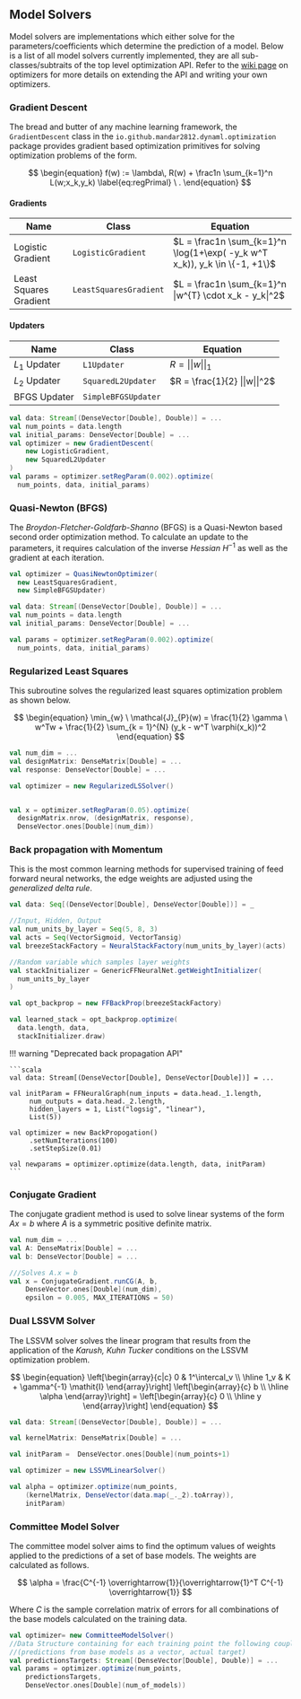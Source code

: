 ## Model Solvers

Model solvers are implementations which either solve for the parameters/coefficients which determine the prediction of a model. Below is a list of all model solvers currently implemented, they are all sub-classes/subtraits of the top level optimization API. Refer to the [wiki page](https://github.com/mandar2812/DynaML/wiki/Optimization-%26-Model-Selection) on optimizers for more details on extending the API and writing your own optimizers.

### Gradient Descent

The bread and butter of any machine learning framework, the ```GradientDescent``` class in the ```io.github.mandar2812.dynaml.optimization``` package provides gradient based optimization primitives for solving optimization problems of the form.

$$
\begin{equation}
    f(w) :=
    \lambda\, R(w) +
    \frac1n \sum_{k=1}^n L(w;x_k,y_k)
    \label{eq:regPrimal}
    \ .
\end{equation}
$$

#### Gradients


Name | Class | Equation
------------ | ------------- | -------------
Logistic Gradient | ```LogisticGradient``` | $L = \frac1n \sum_{k=1}^n \log(1+\exp( -y_k w^T x_k)), y_k \in \{-1, +1\}$
Least Squares Gradient | ```LeastSquaresGradient``` | $L = \frac1n \sum_{k=1}^n \|w^{T} \cdot x_k - y_k\|^2$



#### Updaters

Name | Class | Equation
------------ | ------------- | -------------
$L_1$ Updater | ```L1Updater```| $R = \|\|w\|\|_1$
$L_2$ Updater | ```SquaredL2Updater``` | $R = \frac{1}{2} \|\|w\|\|^2$
BFGS Updater      | ```SimpleBFGSUpdater``` |


```scala
val data: Stream[(DenseVector[Double], Double)] = ...
val num_points = data.length
val initial_params: DenseVector[Double] = ...
val optimizer = new GradientDescent(
	new LogisticGradient,
	new SquaredL2Updater
)
val params = optimizer.setRegParam(0.002).optimize(
  num_points, data, initial_params)
```



### Quasi-Newton (BFGS)

The _Broydon-Fletcher-Goldfarb-Shanno_ (BFGS) is a Quasi-Newton based second order optimization method. To calculate an update to the parameters, it requires calculation of the inverse _Hessian_ $\mathit{H}^{-1}$ as well as the gradient at each iteration.

```scala
val optimizer = QuasiNewtonOptimizer(
  new LeastSquaresGradient,
  new SimpleBFGSUpdater)

val data: Stream[(DenseVector[Double], Double)] = ...
val num_points = data.length
val initial_params: DenseVector[Double] = ...

val params = optimizer.setRegParam(0.002).optimize(
  num_points, data, initial_params)
```


### Regularized Least Squares

This subroutine solves the regularized least squares optimization problem as shown below.

$$
\begin{equation}
	\min_{w} \ \mathcal{J}_{P}(w) = \frac{1}{2} \gamma \ w^Tw + \frac{1}{2} \sum_{k = 1}^{N} (y_k - w^T \varphi(x_k))^2
\end{equation}
$$


```scala
val num_dim = ...
val designMatrix: DenseMatrix[Double] = ...
val response: DenseVector[Double] = ...

val optimizer = new RegularizedLSSolver()


val x = optimizer.setRegParam(0.05).optimize(
  designMatrix.nrow, (designMatrix, response),
  DenseVector.ones[Double](num_dim))
```

### Back propagation with Momentum

This is the most common learning methods for supervised training of feed forward neural networks, the edge weights are adjusted using the _generalized delta rule_.

```scala
val data: Seq[(DenseVector[Double], DenseVector[Double])] = _

//Input, Hidden, Output
val num_units_by_layer = Seq(5, 8, 3)
val acts = Seq(VectorSigmoid, VectorTansig)
val breezeStackFactory = NeuralStackFactory(num_units_by_layer)(acts)

//Random variable which samples layer weights
val stackInitializer = GenericFFNeuralNet.getWeightInitializer(
  num_units_by_layer
)

val opt_backprop = new FFBackProp(breezeStackFactory)

val learned_stack = opt_backprop.optimize(
  data.length, data,
  stackInitializer.draw)
```


!!! warning "Deprecated back propagation API"

    ```scala  
    val data: Stream[(DenseVector[Double], DenseVector[Double])] = ...

    val initParam = FFNeuralGraph(num_inputs = data.head._1.length,
	     num_outputs = data.head._2.length,
	     hidden_layers = 1, List("logsig", "linear"),
	     List(5))

    val optimizer = new BackPropogation()
	     .setNumIterations(100)
	     .setStepSize(0.01)

    val newparams = optimizer.optimize(data.length, data, initParam)
    ```

### Conjugate Gradient

The conjugate gradient method is used to solve linear systems of the form $Ax = b$ where $A$ is a symmetric positive definite matrix.

```scala
val num_dim = ...
val A: DenseMatrix[Double] = ...
val b: DenseVector[Double] = ...

///Solves A.x = b
val x = ConjugateGradient.runCG(A, b,
	DenseVector.ones[Double](num_dim),
	epsilon = 0.005, MAX_ITERATIONS = 50)
```

### Dual LSSVM Solver

The LSSVM solver solves the linear program that results from the application of the _Karush, Kuhn Tucker_ conditions on the LSSVM optimization problem.

$$
\begin{equation}
\left[\begin{array}{c|c}
   0  & 1^\intercal_v   \\ \hline
   1_v & K + \gamma^{-1} \mathit{I}
\end{array}\right]
\left[\begin{array}{c}
   b    \\ \hline
   \alpha  
\end{array}\right] = \left[\begin{array}{c}
   0    \\ \hline
   y  
\end{array}\right]
\end{equation}
$$


```scala
val data: Stream[(DenseVector[Double], Double)] = ...

val kernelMatrix: DenseMatrix[Double] = ...

val initParam =  DenseVector.ones[Double](num_points+1)

val optimizer =	new LSSVMLinearSolver()

val alpha = optimizer.optimize(num_points,
	(kernelMatrix, DenseVector(data.map(_._2).toArray)),
	initParam)
```

### Committee Model Solver

The committee model solver aims to find the optimum values of weights applied to the predictions of a set of base models. The weights are calculated as follows.

$$
\alpha = \frac{C^{-1} \overrightarrow{1}}{\overrightarrow{1}^T C^{-1} \overrightarrow{1}}
$$

Where $C$ is the sample correlation matrix of errors for all combinations of the base models calculated on the training data.

```scala
val optimizer= new CommitteeModelSolver()
//Data Structure containing for each training point the following couple
//(predictions from base models as a vector, actual target)
val predictionsTargets: Stream[(DenseVector[Double], Double)] = ...
val params = optimizer.optimize(num_points,
	predictionsTargets,
	DenseVector.ones[Double](num_of_models))
```
